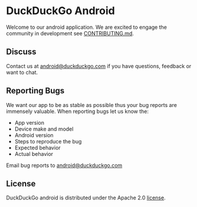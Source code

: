 # DuckDuckGo Android

Welcome to our android application. We are excited to engage the community in development see [CONTRIBUTING.md](https://github.com/duckduckgo/Android/blob/develop/CONTRIBUTING.md).


## Discuss

Contact us at android@duckduckgo.com if you have questions, feedback or want to chat.

## Reporting Bugs

We want our app to be as stable as possible thus your bug reports are immensely valuable. When reporting bugs let us know the:
* App version
* Device make and model
* Android version
* Steps to reproduce the bug
* Expected behavior
* Actual behavior

Email bug reports to android@duckduckgo.com


## License
DuckDuckGo android is distributed under the Apache 2.0 [license](https://github.com/duckduckgo/Android/blob/develop/LICENSE).
